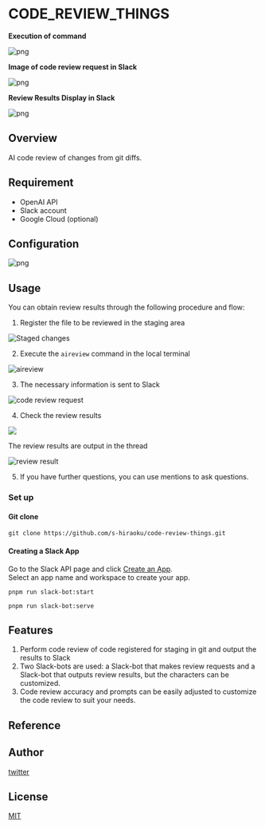 # CODE_REVIEW_THINGS

**Execution of command**

![png](https://raw.githubusercontent.com/s-hiraoku/code-review-things/main/.github/image.png)

**Image of code review request in Slack**

![png](https://raw.githubusercontent.com/s-hiraoku/code-review-things/main/.github/slack-top.png)

**Review Results Display in Slack**

![png](https://raw.githubusercontent.com/s-hiraoku/code-review-things/main/.github/slack-thread.png)

## Overview

AI code review of changes from git diffs.

## Requirement

- OpenAI API
- Slack account
- Google Cloud (optional)

## Configuration

![png](https://raw.githubusercontent.com/s-hiraoku/code-review-things/main/.github/code-review-configuration.png)

## Usage

You can obtain review results through the following procedure and flow:

1. Register the file to be reviewed in the staging area

![Staged changes](https://raw.githubusercontent.com/s-hiraoku/code-review-things/main/.github/regist-staged.png)

2. Execute the `aireview` command in the local terminal

![aireview](https://raw.githubusercontent.com/s-hiraoku/code-review-things/main/.github/aireview.png)

3. The necessary information is sent to Slack

![code review request](https://raw.githubusercontent.com/s-hiraoku/code-review-things/main/.github/code-review-request.png)

4. Check the review results

![](https://raw.githubusercontent.com/s-hiraoku/code-review-things/main/.github/check-review-results.png)

The review results are output in the thread

![review result](https://raw.githubusercontent.com/s-hiraoku/code-review-things/main/.github/review-result.png)

5. If you have further questions, you can use mentions to ask questions.

### Set up

#### Git clone

```
git clone https://github.com/s-hiraoku/code-review-things.git
```

#### Creating a Slack App

Go to the Slack API page and click [Create an App](https://api.slack.com/apps).  
Select an app name and workspace to create your app.

```
pnpm run slack-bot:start

pnpm run slack-bot:serve
```

## Features

1. Perform code review of code registered for staging in git and output the results to Slack
2. Two Slack-bots are used: a Slack-bot that makes review requests and a Slack-bot that outputs review results, but the characters can be customized.
3. Code review accuracy and prompts can be easily adjusted to customize the code review to suit your needs.

## Reference

## Author

[twitter](https://twitter.com/2020_hira)

## License

[MIT](https://github.com/kotabrog/ft_mini_ls/blob/main/LICENSE)
